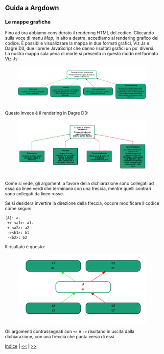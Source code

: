 ## Guida a Argdown

### Le mappe grafiche

Fino ad ora abbiamo considerato il rendering HTML del codice. Cliccando sulla voce di menu _Map_, in alto a destra, accediamo al rendering grafico del codice.
È possibile visualizzare la mappa in due formati grafici, Viz Js e Dagre D3, due librerie JavaScript che danno risultati grafici un po' diversi.
La nostra mappa sula pena di morte si presenta in questo modo nel formato Viz Js:

<figure>
  <img src="immagini/mappa01.png">
</figure>

Questo invece è il rendering in Dagre D3:

<figure>
  <img src="immagini/mappa02.png">
</figure>

Come si vede, gli argomenti a favore della dichiarazione sono collegati ad essa da linee verdi che terminano con una freccia, mentre quelli contrari sono collegati da linee rosse.

Se si desidera invertire la direzione della freccia, occore modificare il codice come segue:

```
[A]: a.
 +> <a1>: a1.
 + <a2>: a2
 -><b1>: b1
 -<b2>: b2
```

Il risultato è questo:

<figure>
  <img src="immagini/mappa03.png">
</figure>

Gli argomenti contrassegnati con `+>` e `->` risultano in uscita dalla dichiarazione, con una freccia che punta verso di essi.

[Indice](index.md) | [<<](argomenti.md) | [>>](raggruppare-gli-elementi.md)

